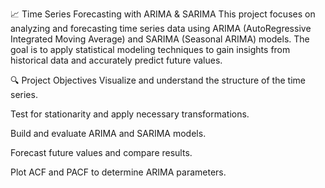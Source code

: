 📈 Time Series Forecasting with ARIMA & SARIMA
This project focuses on analyzing and forecasting time series data using ARIMA (AutoRegressive Integrated Moving Average) and SARIMA (Seasonal ARIMA) models. The goal is to apply statistical modeling techniques to gain insights from historical data and accurately predict future values.

🔍 Project Objectives
Visualize and understand the structure of the time series.

Test for stationarity and apply necessary transformations.

Build and evaluate ARIMA and SARIMA models.

Forecast future values and compare results.

Plot ACF and PACF to determine ARIMA parameters.


